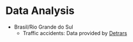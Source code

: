 # Data Analysis 

* Brasil/Rio Grande do Sul
    * Traffic accidents: Data provided by [Detrars](http://dados.rs.gov.br/organization/detran)

